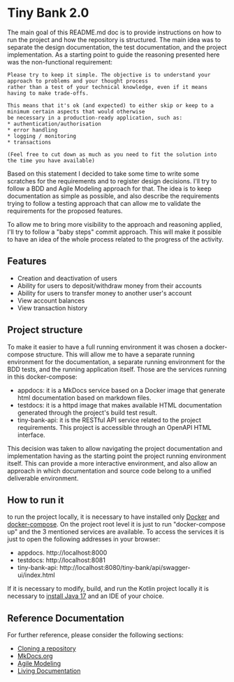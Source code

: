 # Tiny Bank 2.0

The main goal of this README.md doc is to provide instructions on how to run the project and how the repository
is structured. The main idea was to separate the design documentation, the test documentation, and the project
implementation. As a starting point to guide the reasoning presented here was the non-functional requirement:

    Please try to keep it simple. The objective is to understand your approach to problems and your thought process 
    rather than a test of your technical knowledge, even if it means having to make trade-offs.

    This means that it's ok (and expected) to either skip or keep to a minimum certain aspects that would otherwise 
    be necessary in a production-ready application, such as:
    * authentication/authorisation
    * error handling
    * logging / monitoring
    * transactions
    
    (Feel free to cut down as much as you need to fit the solution into the time you have available)

Based on this statement I decided to take some time to write some scratches for the requirements and to register 
design decisions. I'll try to follow a BDD and Agile Modeling approach for that. The idea is to keep documentation as 
simple as possible, and also describe the requirements trying to follow a testing approach that can allow me to validate 
the requirements for the proposed features.

To allow me to bring more visibility to the approach and reasoning applied, I'll try to follow a "baby steps" commit 
approach. This will make it possible to have an idea of the whole process related to the progress of the activity.

## Features

 - Creation and deactivation of users
 - Ability for users to deposit/withdraw money from their accounts
 - Ability for users to transfer money to another user's account
 - View account balances
 - View transaction history

## Project structure

To make it easier to have a full running environment it was chosen a docker-compose structure. This will allow me to 
have a separate running environment for the documentation, a separate running environment for the BDD tests, and the 
running application itself. Those are the services running in this docker-compose:

 - appdocs: it is a MkDocs service based on a Docker image that generate html documentation based on markdown files.
 - testdocs: it is a httpd image that makes available HTML documentation generated through the project's build test result.
 - tiny-bank-api: it is the RESTful API service related to the project requirements. This project is accessible through an 
OpenAPI HTML interface.

This decision was taken to allow navigating the project documentation and implementation having as the starting point
the project running environment itself. This can provide a more interactive environment, and also allow an approach in 
which documentation and source code belong to a unified deliverable environment.

## How to run it

to run the project locally, it is necessary to have installed only [Docker](https://docs.docker.com/engine/install/) and 
[docker-compose](https://docs.docker.com/compose/install/). On the project root level it is just to run "docker-compose up" 
and the 3 mentioned services are available. To access the services it is just to open the following addresses in your 
browser:

 - appdocs. http://localhost:8000
 - testdocs: http://localhost:8081
 - tiny-bank-api: http://localhost:8080/tiny-bank/api/swagger-ui/index.html

If it is necessary to modify, build, and run the Kotlin project locally 
it is necessary to [install Java 17](https://openjdk.org/projects/jdk/17/) and an IDE of your choice.


## Reference Documentation

For further reference, please consider the following sections:

 * [Cloning a repository](https://docs.github.com/en/repositories/creating-and-managing-repositories/cloning-a-repository)
 * [MkDocs.org](https://www.mkdocs.org/)
 * [Agile Modeling](https://agilemodeling.com/)
 * [Living Documentation](https://serenity-bdd.github.io/docs/reporting/living_documentation)